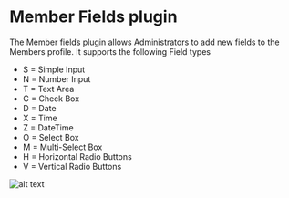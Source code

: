 # Member Fields plugin

The Member fields plugin allows Administrators to add new fields to the Members profile.
It supports the following Field types
* S = Simple Input
* N = Number Input
* T = Text Area
* C = Check Box
* D = Date
* X = Time
* Z = DateTime
* O = Select Box
* M = Multi-Select Box
* H = Horizontal Radio Buttons
* V = Vertical Radio Buttons

![alt text](https://www.reddick.co.uk/mvc/ProtectedContent/Members/2/extendedAdmin.PNG "Member Fields")
